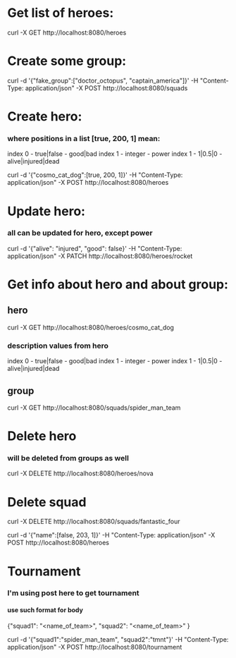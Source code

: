 
# Get list of heroes:

curl -X GET  http://localhost:8080/heroes


# Create some group:
curl -d '{"fake_group":["doctor_octopus", "captain_america"]}' -H
"Content-Type:
application/json" -X POST  http://localhost:8080/squads


# Create hero:
### where positions in a list [true, 200, 1] mean:
index 0 - true|false -  good|bad
index 1 - integer    -  power
index 1 - 1|0.5|0    -  alive|injured|dead

curl -d '{"cosmo_cat_dog":[true, 200, 1]}' -H "Content-Type:
application/json" -X
POST
http://localhost:8080/heroes

# Update hero:
### all can be updated for hero,  except power
curl -d '{"alive": "injured", "good": false}' -H "Content-Type: application/json" -X PATCH  http://localhost:8080/heroes/rocket

# Get info about hero and about group:

## hero
curl -X GET  http://localhost:8080/heroes/cosmo_cat_dog
### description values from hero
index 0 - true|false -  good|bad
index 1 - integer    -  power
index 1 - 1|0.5|0    -  alive|injured|dead


## group
curl  -X GET  http://localhost:8080/squads/spider_man_team


# Delete hero
### will be deleted from groups as well
curl  -X DELETE  http://localhost:8080/heroes/nova

# Delete squad
curl  -X DELETE  http://localhost:8080/squads/fantastic_four


curl -d '{"name":[false, 203, 1]}' -H "Content-Type: application/json" -X POST  http://localhost:8080/heroes

# Tournament
### I'm using post here to get tournament
#### use such format for body
{"squad1": "<name_of_team>",
 "squad2": "<name_of_team>"
}

 curl -d '{"squad1":"spider_man_team", "squad2":"tmnt"}' -H "Content-Type: application/json" -X POST  http://localhost:8080/tournament